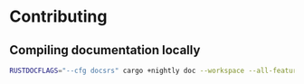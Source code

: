 # Contributing

## Compiling documentation locally

```sh
RUSTDOCFLAGS="--cfg docsrs" cargo +nightly doc --workspace --all-features --no-deps
```
